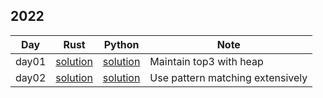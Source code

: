 ## 2022

| Day   | Rust                                   | Python                                 | Note                             |
| ----- | -------------------------------------- | -------------------------------------- | -------------------------------- |
| day01 | [solution]('./2022/day01/solution.rs') | [solution]('./2022/day01/solution.py') | Maintain top3 with heap          |
| day02 | [solution]('./2022/day02/solution.rs') | [solution]('./2022/day02/solution.py') | Use pattern matching extensively |

